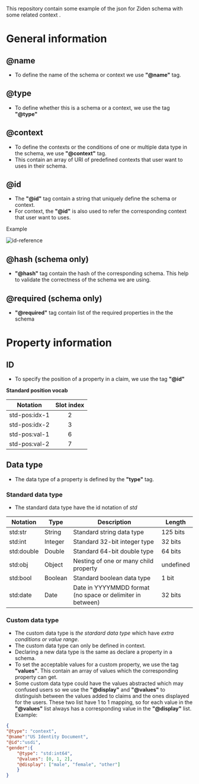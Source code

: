 This repository contain some example of the json for Ziden schema with some related context . 
# General information

## @name

- To define the name of the schema or context we use **"@name"** tag.

## @type

- To define whether this is a schema or a context, we use the tag **"@type"** 

## @context

- To define the contexts or the conditions of one or multiple data type in the schema, we use **"@context"** tag.
- This contain an array of URI of predefined contexts that user want to uses in their schema.

## @id
- The **"@id"** tag contain a string that uniquely define the schema or context.    
- For context, the **"@id"** is also used to refer the corresponding context that user want to uses.

Example 

![id-reference](./img/id-reference.png)

## @hash (schema only)

- **"@hash"** tag contain the hash of the corresponding schema. This help to validate the correctness of the schema we are using.

## @required (schema only)
- **"@required"** tag contain list of the required properties in the the schema

# Property information
## ID
- To specify the position of a property in a claim, we use the tag **"@id"**

**Standard position vocab**

| Notation       | Slot index |
| -------------- |:----------:|
| std-pos:idx-1  |     2      |
| std-pos:idx-2  |     3      |
| std-pos:val-1  |     6      |
| std-pos:val-2  |     7      |

## Data type
- The data type of a property is defined by the **"type"** tag.

### Standard data type

- The standard data type have the id notation of *std* 

| Notation   | Type    | Description                                                | Length 		 | 
| ---------- | ------- | ---------------------------------------------------------- | ---------- |
| std:str    | String  | Standard string data type                                  | 125 bits   |
| std:int  	 | Integer | Standard 32-bit integer type                               | 32 bits    |
| std:double | Double  | Standard 64-bit double type                                | 64 bits    |
| std:obj    | Object  | Nesting of one or many child property                      | undefined  |
| std:bool   | Boolean | Standard boolean data type                                 | 1 bit      |
| std:date   | Date    | Date in YYYYMMDD format (no space or delimiter in between) | 32 bits    |

### Custom data type

- The custom data type is *the stardard data type* which have *extra conditions or value range*.
- The custom data type can only be defined in context.
- Declaring a new data type is the same as declare a property in a schema.
- To set the acceptable values for a custom property, we use the tag **"values"**. This contain an array of values which the corresponding property can get.
- Some custom data type could have the values abstracted which may confused users so we use the **"@display"** and **"@values"** to distinguish between the values added to claims and the ones displayed for the users. These two list have 1 to 1 mapping, so for each value in the **"@values"** list always has a corresponding value in the **"@display"** list.
Example: 
``` json
{
"@type": "context",
"@name":"US Identity Document",
"@id":"usdi",
"gender":{
	"@type": "std:int64",
	"@values": [0, 1, 2],
	"@display": ["male", "female", "other"]
	}
}
```

